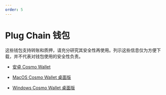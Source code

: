 ```yaml
---
order: 5
---
```


# Plug Chain  钱包

这些钱包支持转账和质押，请充分研究其安全性再使用。列示这些信息仅为方便下载，并不代表对钱包使用的安全性负责。

- [安卓 Cosmo Wallet](https://cosmo-wallet.oss-accelerate.aliyuncs.com/app-release.apk)

- [MacOS Cosmo Wallet 桌面版](https://cosmo-wallet-desktop.oss-ap-southeast-1.aliyuncs.com/wallet-desktop.dmg)

- [Windows Cosmo Wallet 桌面版](https://cosmo-wallet-desktop.oss-ap-southeast-1.aliyuncs.com/wallet-desktop.exe)
